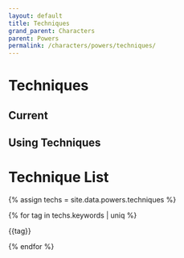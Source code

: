 ```yaml
---
layout: default
title: Techniques
grand_parent: Characters
parent: Powers
permalink: /characters/powers/techniques/
---
```


# Techniques


## Current


## Using Techniques



# Technique List

{% assign techs = site.data.powers.techniques %}

{% for tag in techs.keywords | uniq %}
    <p>{{tag}}</p>
{% endfor %}